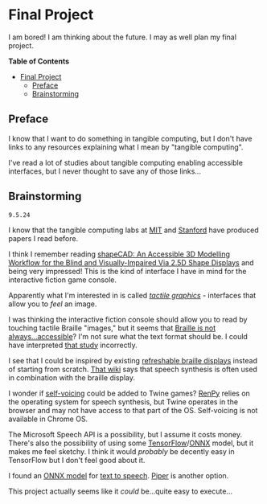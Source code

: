 # Final Project 


I am bored! I am thinking about the future. I may as well plan my final project.

**Table of Contents**
- [Final Project](#final-project)
  - [Preface](#preface)
  - [Brainstorming](#brainstorming)


## Preface

I know that I want to do something in tangible computing, but I don't have links to any resources explaining what I mean by "tangible computing".

I've read a lot of studies about tangible computing enabling accessible interfaces, but I never thought to save any of those links...

## Brainstorming
`9.5.24`

I know that the tangible computing labs at [MIT](https://tangible.media.mit.edu) and [Stanford](https://shape.stanford.edu/) have produced papers I read before.


I think I remember reading [shapeCAD: An Accessible 3D Modelling Workflow for the
Blind and Visually-Impaired Via 2.5D Shape Displays](https://shape.stanford.edu/research/shapeCAD/shapeCAD-Paper_ASSETS19.pdf) and being very impressed! This is the kind of interface I have in mind for the interactive fiction game console.

Apparently what I'm interested in is called [*tactile graphics*](https://ieeexplore.ieee.org/abstract/document/5227855) - interfaces that allow you to *feel* an image.

I was thinking the interactive fiction console should allow you to read by touching tactile Braille "images," but it seems that [Braille is not always...accessible](https://dl.acm.org/doi/fullHtml/10.1145/3544548.3580844)? I'm not sure what the text format should be. I could have interpreted [that study](https://dl.acm.org/doi/fullHtml/10.1145/3544548.3580844) incorrectly.

I see that I could be inspired by existing [refreshable braille displays](https://en.wikipedia.org/wiki/Refreshable_braille_display) instead of starting from scratch. [That wiki](https://en.wikipedia.org/wiki/Refreshable_braille_display) says that speech synthesis is often used in combination with the braille display. 

I wonder if [self-voicing](https://www.renpy.org/doc/html/self_voicing.html) could be added to Twine games? [RenPy](https://www.renpy.org) relies on the operating system for speech synthesis, but Twine operates in the browser and may not have access to that part of the OS. Self-voicing is not available in Chrome OS.

The Microsoft Speech API is a possibility, but I assume it costs money. There's also the possibility of using some [TensorFlow](https://js.tensorflow.org/index.html)/[ONNX](https://github.com/microsoft/onnxruntime) model, but it makes me feel sketchy. I think it would *probably* be decently easy in TensorFlow but I don't feel good about it.

I found an [ONNX model](https://k2-fsa.github.io/sherpa/onnx/tts/wasm/index.html) for [text to speech](https://en.wikipedia.org/wiki/Speech_synthesis). [Piper](https://github.com/wide-video/piper-wasm) is another option. 

This project actually seems like it *could* be...quite easy to execute...



